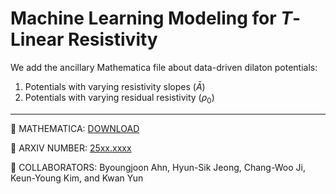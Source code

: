# Machine Learning Modeling for $T$-Linear Resistivity
We add the ancillary Mathematica file about data-driven dilaton potentials:
1. Potentials with varying resistivity slopes ($\bar{A}$)
2. Potentials with varying residual resistivity ($\rho_0$)

---
:gift:  MATHEMATICA: [DOWNLOAD](https://github.com/sicobysico/ML_Linear-T-Resistivity/archive/refs/heads/main.zip)

:page_facing_up: ARXIV NUMBER: [25xx.xxxx](https://arxiv.org/abs/25xx.xxxx)

:busts_in_silhouette: COLLABORATORS: Byoungjoon Ahn, Hyun-Sik Jeong, Chang-Woo Ji, Keun-Young Kim, and Kwan Yun
